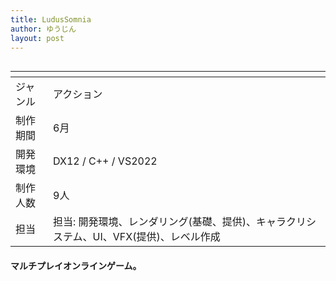 ```yaml
---
title: LudusSomnia
author: ゆうじん
layout: post
---
```


<span class="image featured"><img src="https://yevgeniidimoglo.github.io/Portfolio/assets/images/img/Games/game5s.png" alt="" /></span>

<div class="table-wrapper">
  <table>
    <thead>
      <tr>
        <th> </th>
        <th> </th>
      </tr>
    </thead>
    <tbody>
      <tr>
        <td>ジャンル</td>
        <td>アクション</td>
      </tr>
      <tr>
        <td>制作期間</td>
        <td>6月</td>
      </tr>
      <tr>
        <td>開発環境</td>
        <td>DX12 / C++ / VS2022</td>
      </tr>
      <tr>
        <td>制作人数</td>
        <td>9人</td>
      </tr>
      <tr>
        <td>担当</td>
        <td>担当: 開発環境、レンダリング(基礎、提供)、キャラクリシステム、UI、VFX(提供)、レベル作成</td>
      </tr>
    </tbody>
  </table>
</div>

 <p>
    <h4>
    マルチプレイオンラインゲーム。
    </h4>
  </p>